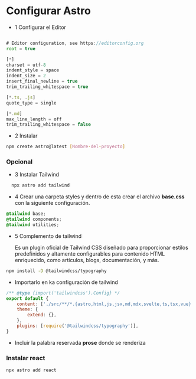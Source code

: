 # Configurar Astro

- 1 Configurar el Editor

```Javascript

# Editor configuration, see https://editorconfig.org
root = true

[*]
charset = utf-8
indent_style = space
indent_size = 2
insert_final_newline = true
trim_trailing_whitespace = true

[*.ts, .js]
quote_type = single

[*.md]
max_line_length = off
trim_trailing_whitespace = false

```

- 2 Instalar

```Bash
npm create astro@latest [Nombre-del-proyecto]
```

### Opcional

- 3 Instalar Tailwind

```Bash
  npx astro add tailwind
```

- 4 Crear una carpeta styles y dentro de esta crear el archivo **base.css** con la siguiente configuración.

```Css
@tailwind base;
@tailwind components;
@tailwind utilities;
```

- 5 Complemento de tailwind

  Es un plugin oficial de Tailwind CSS diseñado para proporcionar estilos predefinidos y altamente configurables para contenido HTML enriquecido, como artículos, blogs, documentación, y más.

```Bash
npm install -D @tailwindcss/typography
```

- Importarlo en ka configuración de tailwind

```Javascript
/** @type {import('tailwindcss').Config} */
export default {
	content: ['./src/**/*.{astro,html,js,jsx,md,mdx,svelte,ts,tsx,vue}'],
	theme: {
		extend: {},
	},
	plugins: [require('@tailwindcss/typography')],
}
```

- Incluir la palabra reservada **prose** donde se renderiza

### Instalar react

```Bash
npx astro add react
```
